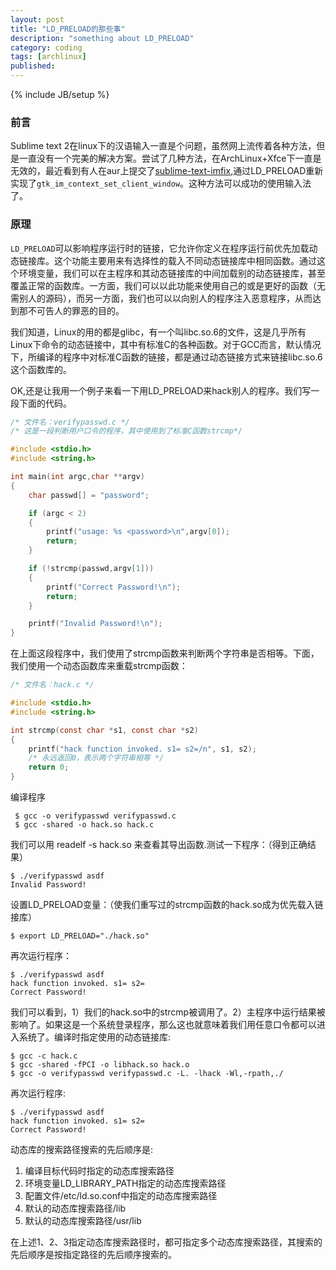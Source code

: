 ```yaml
---
layout: post
title: "LD_PRELOAD的那些事"
description: "something about LD_PRELOAD"
category: coding
tags: [archlinux]
published: 
---
```

{% include JB/setup %}

### 前言

Sublime text 2在linux下的汉语输入一直是个问题，虽然网上流传着各种方法，但是一直没有一个完美的解决方案。尝试了几种方法，在ArchLinux+Xfce下一直是无效的，最近看到有人在aur上提交了[sublime-text-imfix](https://aur.archlinux.org/packages/sublime-text-imfix),通过LD_PRELOAD重新实现了`gtk_im_context_set_client_window`。这种方法可以成功的使用输入法了。

### 原理

`LD_PRELOAD`可以影响程序运行时的链接，它允许你定义在程序运行前优先加载动态链接库。这个功能主要用来有选择性的载入不同动态链接库中相同函数。通过这个环境变量，我们可以在主程序和其动态链接库的中间加载别的动态链接库，甚至覆盖正常的函数库。一方面，我们可以以此功能来使用自己的或是更好的函数（无需别人的源码），而另一方面，我们也可以以向别人的程序注入恶意程序，从而达到那不可告人的罪恶的目的。

我们知道，Linux的用的都是glibc，有一个叫libc.so.6的文件，这是几乎所有Linux下命令的动态链接中，其中有标准C的各种函数。对于GCC而言，默认情况下，所编译的程序中对标准C函数的链接，都是通过动态链接方式来链接libc.so.6这个函数库的。

<!--more-->

OK,还是让我用一个例子来看一下用LD_PRELOAD来hack别人的程序。我们写一段下面的代码。

``` c
/* 文件名：verifypasswd.c */
/* 这是一段判断用户口令的程序，其中使用到了标准C函数strcmp*/

#include <stdio.h>
#include <string.h>

int main(int argc,char **argv)
{
    char passwd[] = "password";

    if (argc < 2)
    {
        printf("usage: %s <password>\n",argv[0]);
        return;
    }

    if (!strcmp(passwd,argv[1]))
    {
        printf("Correct Password!\n");
        return;
    }

    printf("Invalid Password!\n");
}
```

在上面这段程序中，我们使用了strcmp函数来判断两个字符串是否相等。下面，我们使用一个动态函数库来重载strcmp函数：

``` c
/* 文件名：hack.c */

#include <stdio.h>
#include <string.h>

int strcmp(const char *s1, const char *s2)
{
    printf("hack function invoked. s1= s2=/n", s1, s2);
    /* 永远返回0，表示两个字符串相等 */
    return 0;
}
```

编译程序

     $ gcc -o verifypasswd verifypasswd.c
     $ gcc -shared -o hack.so hack.c

我们可以用 readelf -s hack.so 来查看其导出函数.测试一下程序：（得到正确结果）

    $ ./verifypasswd asdf
    Invalid Password!

设置LD_PRELOAD变量：（使我们重写过的strcmp函数的hack.so成为优先载入链接库）

    $ export LD_PRELOAD="./hack.so"

再次运行程序：

    $ ./verifypasswd asdf
    hack function invoked. s1= s2=
    Correct Password!

我们可以看到，1）我们的hack.so中的strcmp被调用了。2）主程序中运行结果被影响了。如果这是一个系统登录程序，那么这也就意味着我们用任意口令都可以进入系统了。编译时指定使用的动态链接库:

    $ gcc -c hack.c
    $ gcc -shared -fPCI -o libhack.so hack.o
    $ gcc -o verifypasswd verifypasswd.c -L. -lhack -Wl,-rpath,./

再次运行程序:

    $ ./verifypasswd asdf
    hack function invoked. s1= s2=
    Correct Password!

动态库的搜索路径搜索的先后顺序是:

1. 编译目标代码时指定的动态库搜索路径
2. 环境变量LD_LIBRARY_PATH指定的动态库搜索路径
3. 配置文件/etc/ld.so.conf中指定的动态库搜索路径
4. 默认的动态库搜索路径/lib
5. 默认的动态库搜索路径/usr/lib

在上述1、2、3指定动态库搜索路径时，都可指定多个动态库搜索路径，其搜索的先后顺序是按指定路径的先后顺序搜索的。
